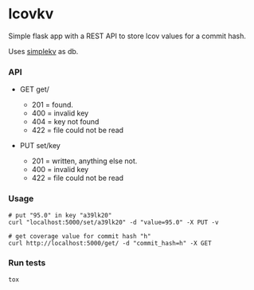 # lcovkv
Simple flask app with a REST API to store lcov values for a commit hash.

Uses [simplekv](https://simplekv.readthedocs.io/en/latest/) as db.
### API

- GET get/
  - 201 = found. 
  - 400 = invalid key
  - 404 = key not found
  - 422 = file could not be read

- PUT set/key
  - 201 = written, anything else not.
  - 400 = invalid key
  - 422 = file could not be read

### Usage

```
# put "95.0" in key "a39lk20"
curl "localhost:5000/set/a39lk20" -d "value=95.0" -X PUT -v 

# get coverage value for commit hash "h"
curl http://localhost:5000/get/ -d "commit_hash=h" -X GET

```
### Run tests
``tox``
